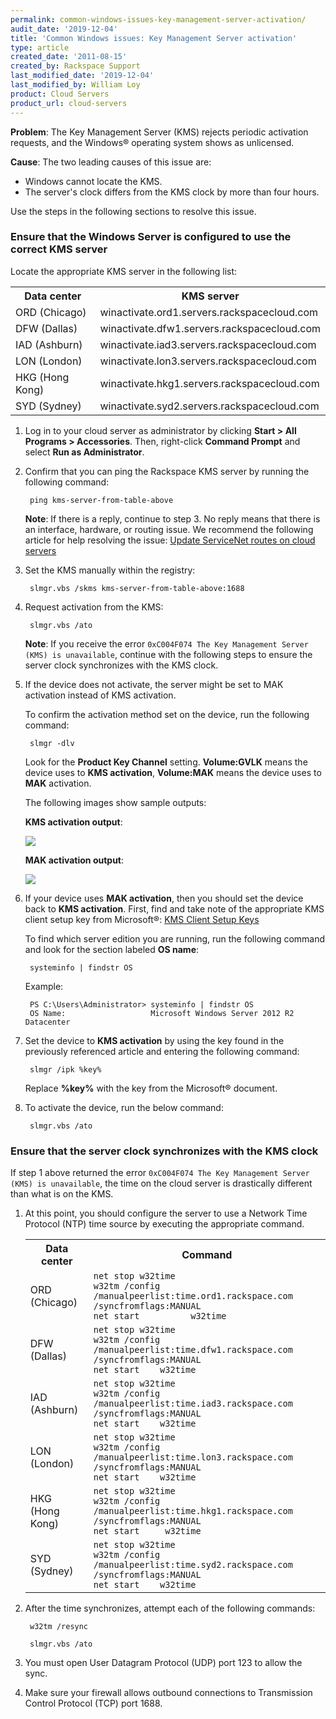 ```yaml
---
permalink: common-windows-issues-key-management-server-activation/
audit_date: '2019-12-04'
title: 'Common Windows issues: Key Management Server activation'
type: article
created_date: '2011-08-15'
created_by: Rackspace Support
last_modified_date: '2019-12-04'
last_modified_by: William Loy
product: Cloud Servers
product_url: cloud-servers
---
```


**Problem**: The Key Management Server (KMS) rejects periodic activation requests,
and the Windows&reg; operating system shows as unlicensed.

**Cause**: The two leading causes of this issue are:

  - Windows cannot locate the KMS.
  - The server's clock differs from the KMS clock by more than four hours.

Use the steps in the following sections to resolve this issue.

### Ensure that the Windows Server is configured to use the correct KMS server

Locate the appropriate KMS server in the following list:

<table>
     <tr>
       <th>Data center</th>
       <th>KMS server</th>
     </tr>
     <tr>
       <td>ORD (Chicago)</td>
       <td>winactivate.ord1.servers.rackspacecloud.com</td>
     </tr>
     <tr>
       <td>DFW (Dallas)</td>
       <td>winactivate.dfw1.servers.rackspacecloud.com</td>
     </tr>
     <tr>
       <td>IAD (Ashburn)</td>
       <td>winactivate.iad3.servers.rackspacecloud.com</td>
     </tr>
     <tr>
       <td>LON (London)</td>
       <td>winactivate.lon3.servers.rackspacecloud.com</td>
     </tr>
     <tr>
       <td>HKG (Hong Kong)</td>
       <td>winactivate.hkg1.servers.rackspacecloud.com</td>
     </tr>
     <tr>
       <td>SYD (Sydney)</td>
       <td>winactivate.syd2.servers.rackspacecloud.com</td>
     </tr>
</table>

1. Log in to your cloud server as administrator by clicking
   **Start > All Programs > Accessories**. Then, right-click **Command
   Prompt** and select **Run as Administrator**.

2. Confirm that you can ping the Rackspace KMS server by running the following command:

        ping kms-server-from-table-above

   **Note**: If there is a reply, continue to step 3. No reply means that there
   is an interface, hardware, or routing issue. We recommend the following
   article for help resolving the issue: [Update ServiceNet routes on cloud
   servers](/how-to/updating-servicenet-routes-on-cloud-servers/)

3. Set the KMS manually within the registry:

        slmgr.vbs /skms kms-server-from-table-above:1688

4. Request activation from the KMS:

        slmgr.vbs /ato

   **Note**: If you receive the error ``0xC004F074 The Key Management Server (KMS) is unavailable``,
   continue with the following steps to ensure the server clock synchronizes with the KMS clock.

5. If the device does not activate, the server might be set to MAK activation instead of KMS activation.

    To confirm the activation method set on the device, run the following command:

        slmgr -dlv

    Look for the **Product Key Channel** setting. **Volume:GVLK** means the device uses to **KMS activation**, **Volume:MAK** means the device uses to **MAK** activation.

    The following images show sample outputs:

    **KMS activation output**:

     <img src="{% asset_path cloud-servers/common-windows-issues-key-management-server-activation/kms.jpg %}" />

    **MAK activation output**:

     <img src="{% asset_path cloud-servers/common-windows-issues-key-management-server-activation/mak.png %}" />

6. If your device uses **MAK activation**, then you should set the device back to **KMS activation**.
    First, find and take note of the appropriate KMS client setup key from Microsoft&reg;: [KMS Client Setup Keys](https://technet.microsoft.com/library/jj612867.aspx)

    To find which server edition you are running, run the following command and look for the section labeled **OS name**:

        systeminfo | findstr OS

    Example:

        PS C:\Users\Administrator> systeminfo | findstr OS
        OS Name:                   Microsoft Windows Server 2012 R2 Datacenter

7. Set the device to **KMS activation** by using the key found in the  previously referenced article and entering the following command:

        slmgr /ipk %key%

    Replace **%key%** with the key from the Microsoft&reg; document.

8. To activate the device, run the below command:

        slmgr.vbs /ato

### Ensure that the server clock synchronizes with the KMS clock

If step 1 above returned the error `0xC004F074 The Key Management Server (KMS) is unavailable`, the time on the cloud server is drastically different than what is on the KMS.

1. At this point, you should configure the server to use a Network Time Protocol (NTP) time source by executing the appropriate command.

     <table>
     <tr>
       <th>Data center</th>
       <th>Command</th>
     </tr>
     <tr>
       <td>ORD (Chicago)</td>
       <td><code>net stop w32time<br>w32tm /config /manualpeerlist:time.ord1.rackspace.com /syncfromflags:MANUAL<br>net start          w32time</code></td>
     </tr>
     <tr>
       <td>DFW (Dallas)</td>
       <td><code>net stop w32time<br>w32tm /config /manualpeerlist:time.dfw1.rackspace.com /syncfromflags:MANUAL <br>net start    w32time</code></td>
     </tr>
     <tr>
       <td>IAD (Ashburn)</td>
       <td><code>net stop w32time<br>w32tm /config /manualpeerlist:time.iad3.rackspace.com /syncfromflags:MANUAL <br>net start    w32time</code></td>
     </tr>
     <tr>
       <td>LON (London)</td>
       <td><code>net stop w32time<br>w32tm /config /manualpeerlist:time.lon3.rackspace.com /syncfromflags:MANUAL <br>net start    w32time</code></td>
     </tr>
     <tr>
       <td>HKG (Hong Kong)</td>
       <td><code>net stop w32time<br>w32tm /config /manualpeerlist:time.hkg1.rackspace.com /syncfromflags:MANUAL <br>net start     w32time</code></td>
     </tr>
     <tr>
       <td>SYD (Sydney)</td>
       <td><code>net stop w32time<br>w32tm /config /manualpeerlist:time.syd2.rackspace.com /syncfromflags:MANUAL <br>net start    w32time</code></td>
     </tr>
     </table>

2. After the time synchronizes, attempt each of the following commands:

        w32tm /resync

        slmgr.vbs /ato

3. You must open User Datagram Protocol (UDP) port 123 to allow the sync.

4. Make sure your firewall allows outbound connections to Transmission Control Protocol
(TCP) port 1688.
